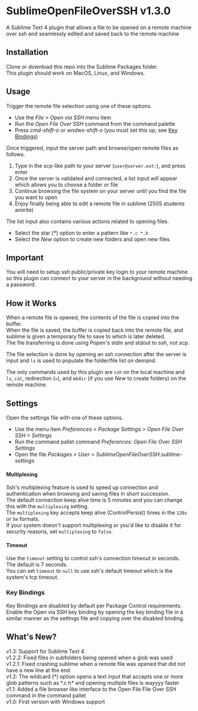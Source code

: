 # SublimeOpenFileOverSSH v1.3.0
A Sublime Text 4 plugin that allows a file to be opened on a remote machine over ssh and seamlessly edited and saved back to the remote machine

## Installation
Clone or download this repo into the Sublime Packages folder.<br>
This plugin should work on MacOS, Linux, and Windows.

## Usage
Trigger the remote file selection using one of these options.
* Use the _File > Open via SSH_ menu item
* Run the _Open File Over SSH_ command from the command palette
* Press _cmd-shift-o_ or _wndws-shift-o_ (you must set this up, see [Key Bindings](#key-bindings))

Once triggered, input the server path and browse/open remote files as follows.
1. Type in the scp-like path to your server (`user@server.ext:`), and press enter
2. Once the server is validated and connected, a list input will appear which allows you to choose a folder or file
3. Continue browsing the file system on your server until you find the file you want to open
4. Enjoy finally being able to edit a remote file in sublime (2505 students amirite)

The list input also contains various actions related to opening files.
* Select the star (\*) option to enter a pattern like `*.c *.h`
* Select the _New_ option to create new folders and open new files

## Important
You will need to setup ssh public/private key login to your remote machine so this plugin can connect to your server in the background without needing a password.

## How it Works
When a remote file is opened, the contents of the file is copied into the buffer.<br>
When the file is saved, the buffer is copied back into the remote file, and sublime is given a temporary file to save to which is later deleted.<br>
The file transferring is done using Popen's stdin and stdout to ssh, not scp.

The file selection is done by opening an ssh connection after the server is input and `ls` is used to populate the folder/file list on demand.

The only commands used by this plugin are `ssh` on the local machine and `ls`, `cat`, redirection (`>`), and `mkdir` (if you use _New_ to create folders) on the remote machine.

## Settings
Open the settings file with one of these options.
* Use the menu item _Preferences > Package Settings > Open File Over SSH > Settings_
* Run the command pallet command _Preferences: Open File Over SSH Settings_
* Open the file _Packages > User > SublimeOpenFileOverSSH.sublime-settings_

#### Multiplexing
Ssh's multiplexing feature is used to speed up connection and authentication when browsing and saving files in short succession.<br>
The default connection keep alive time is 5 minutes and you can change this with the `multiplexing` setting.<br>
The `multiplexing` key accepts keep alive (ControlPersist) times in the `120s` or `5m` formats.<br>
If your system doesn't support multiplexing or you'd like to disable it for security reasons, set `multiplexing` to `false`.

#### Timeout
Use the `timeout` setting to control ssh's connection timeout in seconds.<br>
The default is 7 seconds.<br>
You can set `timeout` to `null` to use ssh's default timeout which is the system's tcp timeout.

### Key Bindings
Key Bindings are disabled by default per Package Control requirements.<br>
Enable the Open via SSH key binding by opening the key binding file in a similar manner as the settings file and copying over the disabled binding.

## What's New?
v1.3: Support for Sublime Text 4<br>
v1.2.2: Fixed files in subfolders being opened when a glob was used<br>
v1.2.1: Fixed crashing sublime when a remote file was opened that did not have a new line at the end<br>
v1.2: The wildcard (\*) option opens a text input that accepts one or more glob patterns such as \*.c h\* and opening multiple files is wayyyy faster<br>
v1.1: Added a file browser like interface to the Open File File Over SSH command in the command pallet<br>
v1.0: First version with Windows support

